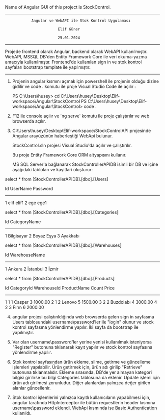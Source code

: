 Name of Angular GUI of this project is StockControl.

---------------------------------------------------------------------
		        Angular ve WebAPI ile Stok Kontrol Uygulaması			
					
							Elif Güner
							
							25.01.2024
---------------------------------------------------------------------					

Projede frontend olarak Angular, backend olarak WebAPI kullanılmıştır.
WebAPI, MSSQL DB'den Entity Framework Core ile veri okuma-yazma amacıyla kullanılmıştır.
Frontend'de kullanılan sign in ve stok kontrol sayfaları bootstrap template ile yapılmıştır.


---------------------------------------------------------------------

1. Projenin angular kısmını açmak için powershell ile projenin olduğu dizine gidilir
   ve code . komutu ile proje Visual Studio Code ile açılır :

	PS C:\Users\husey> cd C:\Users\husey\Desktop\Elif-workspace\Angular\StockControl
	PS C:\Users\husey\Desktop\Elif-workspace\Angular\StockControl> code .

2. F12 ile console açılır ve 'ng serve' komutu ile proje çalıştırılır ve web browserda açılır.
	
3. C:\Users\husey\Desktop\Elif-workspace\StockControlAPI projesinde Angular arayüzünün
   haberleştiği WebApi bulunur.
   
   StockControl.sln projesi Visual Studio'da açılır ve çalıştırılır.
   
   Bu proje Entity Framework Core ORM altyapısını kullanır.
   
   MS SQL Server'a bağlanarak StockControllerAPIDB isimli bir DB ve içine aşağıdaki tabloları ve kayitlari oluşturur:
   
 select * from [StockControllerAPIDB].[dbo].[Users]
 
Id          UserName      Password
----------- ------------- ----------
1           elif          elif1
2           ege           ege1

 select * from [StockControllerAPIDB].[dbo].[Categories]

Id          CategoryName
----------- --------------
1           Bilgisayar
2           Beyaz Eşya
3           Ayakkabı

 select * from [StockControllerAPIDB].[dbo].[Warehouses]

Id          WarehouseName
----------- ---------------
1           Ankara
2           İstanbul
3           İzmir

 select * from [StockControllerAPIDB].[dbo].[Products]

Id          CategoryId  WarehouseId ProductName   Count       Price
----------- ----------- ----------- ------------- ----------- ---------
1           1           1           Casper        3           1000.00
2           1           2           Lenovo        5           1500.00
3           2           2           Buzdolabı     4           3000.00
4           2           3           Fırın         6           2000.00

   
4. angular projesi çalıştırıldığında web browserda gelen sign in sayfasına Users tablosundaki
   username\password'ler ile "login" olunur ve stock kontrol sayfasına yönlendirme yapılır.
   İki sayfa da bootstrap ile yapılmıştır.

5. Var olan username\password'ler yerine yenisi kullanılmak isteniyorsa "Register" butonuna 
   tıklanarak kayıt yapılır ve stock kontrol sayfasına yönlendirme yapılır.

6. Stok kontrol sayfasından ürün ekleme, silme, getirme ve güncelleme işlemleri yapılabilir.
   Ürün getirmek için, ürün adı girilip "Retrieve"  butonuna tıklanmalıdır.
   Ekleme sırasında, DB'de yer almayan kategori bilgisi girilirse bu bilgi Categories tablosuna 
   da eklenir.
   Update işlemi için ürün adı girilmesi zorunludur. Diğer alanlardan yalnızca değer girilen 
   alanlar güncellenir.
   
7. Stok kontrol işlemlerini yalnızca kayıtlı kullanıcıların yapabilmesi için, angular tarafında 
   HttpInterceptor ile bütün requestlerin header kısmına username\password eklendi.
   WebApi kısmında ise Basic Authentication kullanıldı.
   
   
